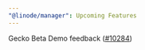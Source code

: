 ```yaml
---
"@linode/manager": Upcoming Features
---
```


Gecko Beta Demo feedback ([#10284](https://github.com/linode/manager/pull/10284))
